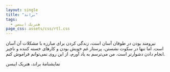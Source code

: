 ```yaml
---
layout: single
title: "براند"
tags:
  - هنریک ایبسن
page_css: assets/css/rtl.css
---
```

نیرومند بودن در طوفان آسان است، زندگی کردن برای مبارزه با مشکلات آن آسان است. اما تنها در سکوت نشستن، پرستار غم خویش بودن و کارهای خسته کننده و ناچیز انجام دادن دشوارتر است. من می‌ترسم به یاد آورم، از این روی نمی‌توانم فراموش کنم.

نمایشنامهٔ براند، هنریک ایبسن
